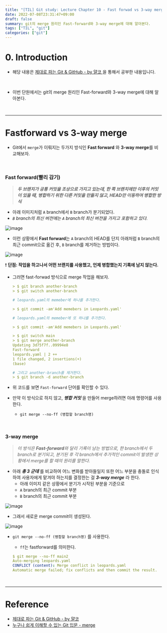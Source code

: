 ```yaml
---
title: "[TIL] Git study: Lecture Chapter 10 - Fast forwad vs 3-way merge"
date: 2022-07-08T23:31:47+09:00
draft: false
summary: git의 merge 원리인 Fast-forward와 3-way merge에 대해 알아본다.
tags: ["TIL", "git"]
categories: ["git"]
---
```


# 0. Introduction

- 해당 내용은 [제대로 파는 Git & GitHub - by 얄코 ](https://www.inflearn.com/course/%EC%A0%9C%EB%8C%80%EB%A1%9C-%ED%8C%8C%EB%8A%94-%EA%B9%83/dashboard)을 통해서 공부한 내용입니다.

<br>

- 이번 단원에서는 git의 merge 원리인 Fast-forward와 3-way merge에 대해 알아본다.

<br>

---

# Fastforward vs 3-way merge

- Git에서 `merge`가 이뤄지는 두가지 방식인 **Fast forward** 와 **3-way merge**를 비교해보자.

<br>

### Fast forward(빨리 감기)

> **_두 브랜치가 공통 커밋을 조상으로 가지고 있는데, 한 쪽 브랜치에만 이후의 커밋이 있을 때, 병합하기 위한 다른 커밋을 만들지 않고, HEAD만 이동하여 병합한 방식_**

- 아래 이미지처럼 `A` branch에서 `B` branch가 분기되었다.
- _`B` branch의 최신 버전에는 `A` branch의 최신 버전을 가지고 포함하고 있다._

![image](https://user-images.githubusercontent.com/78094972/178200439-b46cc225-bca6-4430-8cd2-8990d39fa7f7.PNG)

- 이런 상황에서 **Fast forward**는 `A` branch의 HEAD를 단지 아래처럼 `B` branch의 최근 commit으로 옮긴 후, `B` branch를 제거하는 방법이다.

![image](https://user-images.githubusercontent.com/78094972/178200445-89343ebd-9e00-422d-b694-ff67e4c83ae3.PNG)

❗ **단점: 작업을 하고나서 어떤 브랜치를 사용했고, 언제 병합했는지 기록에 남지 않는다.**

- 그러면 fast-forwad 방식으로 merge 작업을 해보자.

  ```yml
  > $ git branch another-branch
  > $ git switch another-branch

  # leopards.yaml의 memeber에 하나를 추가한다.

  > $ git commit -am'Add memebers in Leopards.yaml'

  # leopards.yaml의 memeber에 또 하나를 추가한다.

  > $ git commit -am'Add memebers in Leopards.yaml'

  > $ git switch main
  > $ git merge another-branch
  Updating 3d75f7f..09994e8
  Fast-forward
  leopards.yaml | 2 ++
  1 file changed, 2 insertions(+)
  (base)

  # 그리고 another-branch를 제거한다.
  > $ git branch -d another-branch
  ```

- 위 코드를 보면 `Fast-forward` 단어를 확인할 수 있다.

- 만약 이 방식으로 하지 않고, **_병합 커밋_** 을 만들어 merge하려면 아래 명령어를 사용한다.
  - `git merge --no-ff (병합할 branch명)`

<br>

### 3-way merge

> _이 방식은 **Fast-forward**와 달리 기록이 남는 방법으로, 한 branch에서 두 branch로 분기되고, 분기된 후 각 branch에서 추가적인 commit이 발생한 상황에서 merge를 할 때의 원리를 말한다._

- 아래 **_총 3 군데_** 를 비교하여 어느 변화를 받아들일지 또한 어느 부분을 충돌로 인식하여 사용자에게 맡겨야 하는지를 결정한는 걸 **_3-way merge_** 라 한다.
  - 아래 이미지 같은 상황에서 분기가 시작된 부분을 기준으로
  - `A` branch의 최근 commit 부분
  - `B` branch의 최근 commit 부분

![image](https://user-images.githubusercontent.com/78094972/178225465-93b740c0-3bc6-48ca-98ce-b03c8ada03c6.PNG)

- 그래서 새로운 merge commit이 생성된다.

![image](https://user-images.githubusercontent.com/78094972/178228093-1ba0f57b-ae5d-4d17-bc47-cefd94af4568.PNG)

- `git merge --no-ff (병합할 branch명)` 를 사용한다.

  - `ff`는 fastforward를 의미한다.

  ```yml
  $ git merge --no-ff main2
  Auto-merging leopards.yaml
  CONFLICT (content): Merge conflict in leopards.yaml
  Automatic merge failed; fix conflicts and then commit the result.
  ```

<br>

---

# Reference

- [제대로 파는 Git & GitHub - by 얄코](https://www.inflearn.com/course/%EC%A0%9C%EB%8C%80%EB%A1%9C-%ED%8C%8C%EB%8A%94-%EA%B9%83/dashboard)
- [누구나 쉽게 이해할 수 있는 Git 입문 - merge](https://backlog.com/git-tutorial/kr/stepup/stepup1_4.html)
